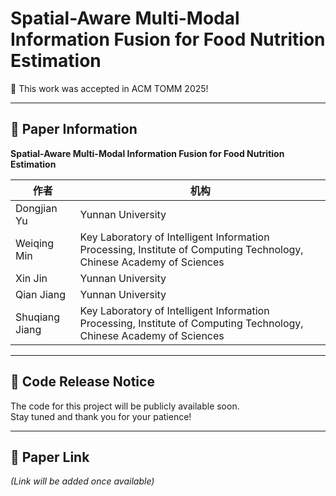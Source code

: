 # Spatial-Aware Multi-Modal Information Fusion for Food Nutrition Estimation

🎉 This work was accepted in ACM TOMM 2025!

---

## 🧾 Paper Information

**Spatial-Aware Multi-Modal Information Fusion for Food Nutrition Estimation**

| 作者          | 机构                                                         |
| ------------- | ------------------------------------------------------------ |
| Dongjian Yu   | Yunnan University                                            |
| Weiqing Min   | Key Laboratory of Intelligent Information Processing, Institute of Computing Technology, Chinese Academy of Sciences |
| Xin Jin       | Yunnan University                                            |
| Qian Jiang    | Yunnan University                                            |
| Shuqiang Jiang| Key Laboratory of Intelligent Information Processing, Institute of Computing Technology, Chinese Academy of Sciences |

---

## 🚧 Code Release Notice

The code for this project will be publicly available soon.  
Stay tuned and thank you for your patience!

---

## 📄 Paper Link

*(Link will be added once available)*
